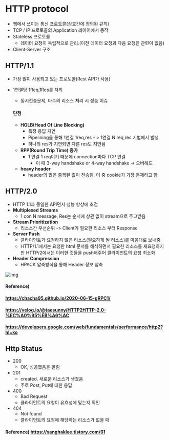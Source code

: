 # HTTP protocol

* 웹에서 쓰이는 통신 프로토콜(상호간에 정의된 규칙)
* TCP / IP 프로토콜의 Application 레이어에서 동작
* Stateless 프로토콜
  * 데이터 요청이 독립적으로 관리.(이전 데이터 요청과 다음 요청은 관련이 없음)
* Client-Server 구조



## HTTP/1.1

* 가장 많이 사용되고 있는 프로토콜(Rest API가 사용)

* 1연결당 1Req,1Res를 처리

  * 동시전송문제, 다수의 리소스 처리 시 성능 이슈

  #### 단점

  * **HOLB(Head Of Line Blocking)**
    * 특정 응답 지연
    * Pipelining을 통해 1연결 1req,res - > 1연결 N req,res 기법에서 발생
    * 하나의 res가 지연되면 다른 res도 지연됨
  * **RPP(Round Trip Time) 증가**
    * 1 연결 1 req이기 때문에 connection마다 TCP 연결
      * 이 때 3-way handshake or 4-way handshake -> 오버헤드
  * **heavy header**
    * header의 많은 중복된 값이 전송됨. 이 중 cookie가 가장 문제라고 함



## HTTP/2.0

* HTTP 1.1과 동일한 API면서 성능 향상에 초점
* **Multiplexed Streams**
  * 1 con N message, Res는 순서에 상관 없이 stream으로 주고받음
* **Stream Prioritization**
  * 리소스간 우선순위 -> Client가 필요한 리소스 부터 Response
* **Server Push**
  * 클라이언트가 요청하지 않은 리소스(필요하게 될 리소스)를 마음대로 보내줌
  * HTTP/1.1에서는 요청한 html 문서를 해석하면서 필요한 리소스를 재요청하지만 HTTP/2에서는 이러한 것들을 push해주어 클라이언트의 요청 최소화
* **Header Compression**
  * HPACK 압축방식을 통해 Header 정보 압축



![img](https://user-images.githubusercontent.com/31475037/89241056-d77c9480-d638-11ea-8ef4-7d9d475ac560.png)



#### Reference)

#### https://chacha95.github.io/2020-06-15-gRPC1/

#### https://velog.io/@taesunny/HTTP2HTTP-2.0-%EC%A0%95%EB%A6%AC

#### https://developers.google.com/web/fundamentals/performance/http2?hl=ko



## Http Status

* 200
  * OK, 성공했음을 알림
* 201
  * created. 새로운 리소스가 생겼음
  * 주로 Post, Put에 대한 응답
* 400
  * Bad Request
  * 클라이언트의 요청이 유효성에 맞는지 확인
* 404
  * Not found
  * 클라이언트의 요청에 해당하는 리소스가 없을 때



#### Reference) https://sanghaklee.tistory.com/61